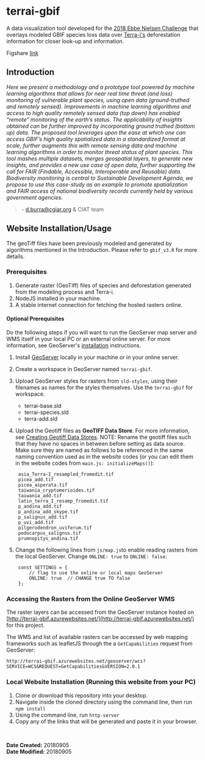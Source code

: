 # terrai-gbif


A data visualization tool developed for the [2018 Ebbe Nielsen Challenge](https://www.gbif.org/news/1GQURfK5jS4Iq4O06Y0EK4/2018-gbif-ebbe-nielsen-challenge-seeks-open-data-innovations-for-biodiversity) that overlays modeled GBIF species loss data over [Terra-i's](http://terra-i.org/terra-i.html) deforestation information for closer look-up and information.

Figshare [link](https://figshare.com/s/0b556b9d4c4a5d6f0e9c)

## Introduction

*Here we present a methodology and a prototype tool powered by machine learning algorithms that allows for near real time threat (and loss) monitoring of vulnerable plant species, using open data (ground-truthed and remotely sensed). Improvements in machine learning algorithms and access to high quality remotely sensed data (top down) has enabled “remote” monitoring of the earth’s status. The applicability of insights obtained can be further improved by incorporating ground truthed (bottom up) data. The proposed tool leverages upon the ease at which one can access GBIF’s high quality spatialized data in a standardized format at scale, further augments this with remote sensing data and machine learning algorithms in order to monitor threat status of plant species. This tool mashes multiple datasets, merges geospatial layers, to generate new insights, and provides a new use case of open data, further supporting the call for FAIR (Findable, Accessible, Interoperable and Reusable) data. Biodiversity monitoring is central to Sustainable Development Agenda, we propose to use this case-study as an example to promote spatialization and FAIR access of national biodiversity records currently held by various government agencies.*
> 
> \- d.burra@cgiar.org & CIAT team


## Website Installation/Usage

The geoTiff files have been previously modeled and generated by algorithms mentioned in the Introduction. Please refer to `gbif_v3.R` for more details.

### Prerequisites

1. Generate raster (GeoTiff) files of species and deforestation generated from the modeling process and Terra-i. 
2. NodeJS installed in your machine.
3. A stable internet connection for fetching the hosted rasters online.

#### Optional Prerequisites

Do the following steps if you will want to run the GeoServer map server and WMS itself in your local PC or an external online server. For more information, see GeoServer's [installation](http://docs.geoserver.org/stable/en/user/installation/win_installer.html) instructions.

1. Install [GeoServer](http://geoserver.org/) locally in your machine or in your online server. 
2. Create a workspace in GeoServer named `terrai-gbif`.
3. Upload GeoServer styles for rasters from `sld-styles`, using their filenames as names for the styles themselves. Use the `terrai-gbif` for workspace.
	- terrai-base.sld
	- terrai-species.sld
	- terra-add.sld
4. Upload the Geotiff files as **GeoTIFF Data Store**. For more information, see [Creating Geotiff Data Stores](https://geoserver.geo-solutions.it/edu/en/adding_data/add_geotiff.html). NOTE: Rename the geotiff files such that they have no spaces in between before setting as data source. Make sure they are named as follows to be referenced in the same naming convention used as in the website codes (or you can edit them in the website codes from `main.js: initializeMaps()`):

		asia_Terra-I_resampled_fromedit.tif
		picea_add.tif
		picea_asperata.tif
		taiwania_cryptomerioides.tif
		taiwania_add.tif
		latin_terra_I_resamp_fromedit.tif
		p_andina_add.tif
		p_andina_add_skype.tif
		p_salignus_add.tif
		p_uvi_add.tif
		pilgerodendron_uviferum.tif
		podocarpus_salignus.tif
		prumnopitys_andina.tif

5. Change the following lines from `js/map.js`to enable reading rasters from the local GeoServer. Change `ONLINE: true` to `ONLINE: false`:

		const SETTINGS = {
		    // flag to use the online or local maps GeoServer
		    ONLINE: true  // CHANGE true TO false
		};

### Accessing the Rasters from the Online GeoServer WMS

The raster layers can be accessed from the GeoServer instance hosted on [http://terrai-gbif.azurewebsites.net/](http://terrai-gbif.azurewebsites.net/) for this project.

The WMS and list of available rasters can be accessed by web mapping frameworks such as leafletJS through the a `GetCapabilities` request from GeoServer:

`http://terrai-gbif.azurewebsites.net/geoserver/wcs?SERVICE=WCS&REQUEST=GetCapabilities&VERSION=2.0.1`

### Local Website Installation (Running this website from your PC)

1. Clone or download this repository into your desktop.
2. Navigate inside the cloned directory using the command line, then run `npm install`
3. Using the command line, run `http-server`
4. Copy any of the links that will be generated and paste it in your browser.

<br>

**Date Created:** 20180905<br>
**Date Modified:** 20180905 